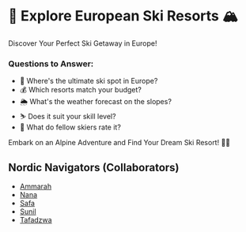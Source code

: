 # 🎿 Explore European Ski Resorts 🏔️

Discover Your Perfect Ski Getaway in Europe!

### Questions to Answer:
- 🌟 Where's the ultimate ski spot in Europe?
- 💰 Which resorts match your budget?
- 🌦️ What's the weather forecast on the slopes?
- ⛷️ Does it suit your skill level?
- 🏅 What do fellow skiers rate it?

Embark on an Alpine Adventure and Find Your Dream Ski Resort! 🚠✨










## Nordic Navigators (Collaborators)

- [Ammarah](https://github.com/Amarah010)
- [Nana](https://github.com/Mendev95)
- [Safa](https://github.com/Safa297)
- [Sunil](https://github.com/SunilMalhi)
- [Tafadzwa](https://github.com/BootcampCoderTF)

